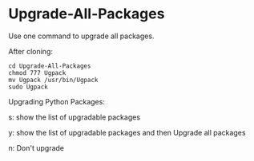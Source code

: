 # Upgrade-All-Packages

Use one command to upgrade all packages.

After cloning:

```
cd Upgrade-All-Packages
chmod 777 Ugpack
mv Ugpack /usr/bin/Ugpack
sudo Ugpack
```

Upgrading Python Packages:

s: show the list of upgradable packages

y: show the list of upgradable packages and then Upgrade all packages

n: Don't upgrade

